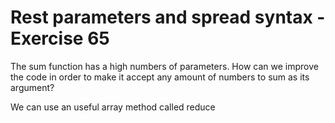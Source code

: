 # Rest parameters and spread syntax - Exercise 65

The sum function has a high numbers of parameters. How can we improve the code in order to make it accept any amount of numbers to sum as its argument?

We can use an useful array method called reduce

